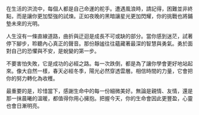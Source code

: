 在生活的洪流中，每個人都是自己命運的舵手。遭遇風浪時，請記得，困難並非終點，而是讓你更加堅強的試煉。正如夜晚的黑暗讓星光更加閃耀，你的挑戰也將鋪墊未來的光明。

人生沒有一條直線道路，曲折與迂迴是成長不可或缺的部分。當你感到迷茫，試著停下腳步，聆聽內心真正的聲音。那份靜謐往往蘊藏著最深的智慧與勇氣。勇於面對自己的恐懼與不安，是蛻變的第一步。

不要害怕失敗，它是成功的必經之路。每一次跌倒，都是為了讓你學會更好地站起來。像大自然一樣，春天必經冬季，陽光必然穿透雲層。相信時間的力量，它會把你的努力轉化為收穫。

最重要的是，珍惜當下，感謝生命中的每一份細微美好。無論是親情、友情，還是那一抹晨曦的溫暖，都值得你用心擁抱。把握今天，你的生命會因此更豐盈，心靈也會日漸明亮。